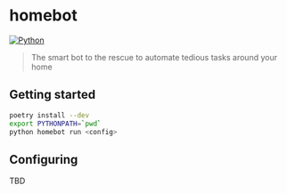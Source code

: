 # homebot

[![Python](https://img.shields.io/badge/Python-3.7-green.svg)](https://www.python.org/)

> The smart bot to the rescue to automate tedious tasks around your home

## Getting started

```bash
poetry install --dev
export PYTHONPATH=`pwd`
python homebot run <config>
```

## Configuring

TBD